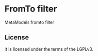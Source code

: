 FromTo filter
=============

MetaModels fromto filter

License
-------

It is licensed under the terms of the LGPLv3.